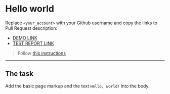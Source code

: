 # Hello world
Replace `<your_account>` with your Github username and copy the links to Pull Request description:
- [DEMO LINK](https://SerhiiRomaniukWD.github.io/layout_hello-world/)
- [TEST REPORT LINK](https://SerhiiRomaniukWD.github.io/layout_hello-world/report/html_report/)

> Follow [this instructions](https://mate-academy.github.io/layout_task-guideline/#how-to-solve-the-layout-tasks-on-github)
___

## The task
Add the basic page markup and the text `Hello, world!` into the body.
